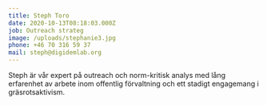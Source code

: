 ```yaml
---
title: Steph Toro
date: 2020-10-13T08:18:03.000Z
job: Outreach strateg
image: /uploads/stephanie3.jpg
phone: +46 70 316 59 37
mail: steph@digidemlab.org
---
```


Steph är vår expert på outreach och norm-kritisk analys med lång erfarenhet av arbete inom offentlig förvaltning och ett stadigt engagemang i gräsrotsaktivism.
